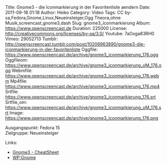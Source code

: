 Title: Gnome3 - die Iconmarkierung in der Favoritenliste aendern
Date: 2011-09-18 01:18
Author: Heiko
Category: Video
Tags: CC by-sa,Fedora,Gnome,Linux,Neueinsteiger,Ogg Theora,ohne Musik,screencast,gnome3,dash
Slug: gnome3_iconmarkierung
Album: https://www.openscreencast.de
Duration: 225000
License: http://creativecommons.org/licenses/by-sa/3.0/
Youtube: 7aOxga83RH0
Vimeo: 29052713
Tumblr: http://openscreencast.tumblr.com/post/10206963890/gnome3-die-iconmarkierung-in-der-favoritenliste
Oggfile: https://www.openscreencast.de/archive/gnome3_iconmarkierung_176.ogg
Oggfileom: https://www.openscreencast.de/archive/gnome3_iconmarkierung_oM_176.ogg
Webmfile: https://www.openscreencast.de/archive/gnome3_iconmarkierung_176.webm
Mp4file: https://www.openscreencast.de/archive/gnome3_iconmarkierung_176.mp4
Srtfile: https://www.openscreencast.de/archive/gnome3_iconmarkierung_176.srt
Srtfile_om: https://www.openscreencast.de/archive/gnome3_iconmarkierung_oM_176.srt
Image: https://www.openscreencast.de/archive/gnome3_iconmarkierung_176.png

Ausgangspunkt: Fedora 15  
Zielgruppe: Neueinsteiger  

Links:

  * [Gnome3 - CheatSheet](http://live.gnome.org/GnomeShell/CheatSheet "Link zu gnome.org" )
  * [WP:Gnome](http://de.wikipedia.org/wiki/Gnome "Link zu Wikipedia Gnome" )

